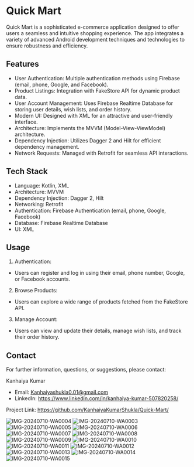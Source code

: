 # Quick Mart
Quick Mart is a sophisticated e-commerce application designed to offer users a seamless and intuitive shopping experience. The app integrates a variety of advanced Android development techniques and technologies to ensure robustness and efficiency.

## Features
* User Authentication: Multiple authentication methods using Firebase (email, phone, Google, and Facebook).
* Product Listings: Integration with FakeStore API for dynamic product data.
* User Account Management: Uses Firebase Realtime Database for storing user details, wish lists, and order history.
* Modern UI: Designed with XML for an attractive and user-friendly interface.
* Architecture: Implements the MVVM (Model-View-ViewModel) architecture.
* Dependency Injection: Utilizes Dagger 2 and Hilt for efficient dependency management.
* Network Requests: Managed with Retrofit for seamless API interactions.



## Tech Stack
* Language: Kotlin, XML
* Architecture: MVVM
* Dependency Injection: Dagger 2, Hilt
* Networking: Retrofit
* Authentication: Firebase Authentication (email, phone, Google, Facebook)
* Database: Firebase Realtime Database
* UI: XML


## Usage
1. Authentication:

* Users can register and log in using their email, phone number, Google, or Facebook accounts.
2. Browse Products:

* Users can explore a wide range of products fetched from the FakeStore API.
3. Manage Account:

* Users can view and update their details, manage wish lists, and track their order history.

## Contact
For further information, questions, or suggestions, please contact:

Kanhaiya Kumar
* Email: Kanhaiyashukla0.01@gmail.com
* LinkedIn: https://www.linkedin.com/in/kanhaiya-kumar-507820258/

Project Link: https://github.com/KanhaiyaKumarShukla/Quick-Mart/

![IMG-20240710-WA0004](https://github.com/KanhaiyaKumarShukla/Quick-Mart/assets/148223010/2ba012fe-ac93-4cf2-baa2-b65c62dd138f)
![IMG-20240710-WA0003](https://github.com/KanhaiyaKumarShukla/Quick-Mart/assets/148223010/8033b0c2-7c90-4a42-a1d3-62c5b1afcd57)
![IMG-20240710-WA0005](https://github.com/KanhaiyaKumarShukla/Quick-Mart/assets/148223010/847fc353-e38b-4357-aa85-0a9edf15bf0d)
![IMG-20240710-WA0006](https://github.com/KanhaiyaKumarShukla/Quick-Mart/assets/148223010/e18d27bb-edb2-4114-b672-c7f3faf6c7bb)
![IMG-20240710-WA0007](https://github.com/KanhaiyaKumarShukla/Quick-Mart/assets/148223010/4b5da77d-4f0f-4abd-a594-9b4ad9afe042)
![IMG-20240710-WA0008](https://github.com/KanhaiyaKumarShukla/Quick-Mart/assets/148223010/c662c3f1-b978-45fb-a66e-0880e62d248b)
![IMG-20240710-WA0009](https://github.com/KanhaiyaKumarShukla/Quick-Mart/assets/148223010/4b901ab4-94fa-448f-8a22-d799d8c1c719)
![IMG-20240710-WA0010](https://github.com/KanhaiyaKumarShukla/Quick-Mart/assets/148223010/bc0626de-ce49-4a3a-b56f-e25350787727)
![IMG-20240710-WA0011](https://github.com/KanhaiyaKumarShukla/Quick-Mart/assets/148223010/b71b840c-22f5-4b58-8cea-09daaa06af86)
![IMG-20240710-WA0012](https://github.com/KanhaiyaKumarShukla/Quick-Mart/assets/148223010/adb32f07-918b-4f74-b297-1b5ea32808c2)
![IMG-20240710-WA0013](https://github.com/KanhaiyaKumarShukla/Quick-Mart/assets/148223010/bca5192f-dd3b-45df-85f7-52bffd8b54c7)
![IMG-20240710-WA0014](https://github.com/KanhaiyaKumarShukla/Quick-Mart/assets/148223010/d2629d5d-caee-419b-9010-a7684eaa916e)
![IMG-20240710-WA0015](https://github.com/KanhaiyaKumarShukla/Quick-Mart/assets/148223010/b83fc821-1909-402a-9c23-38643779899c)
